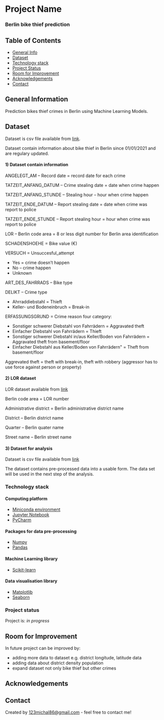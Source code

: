 # Project Name
### Berlin bike thief prediction

## Table of Contents
* [General Info](#general-information)
* [Dataset](#dataset)
* [Technology stack](#technology_stack)
* [Project Status](#project-status)
* [Room for Improvement](#room-for-improvement)
* [Acknowledgements](#acknowledgements)
* [Contact](#contact)
<!-- * [License](#license) -->


## General Information
Prediction bikes thief crimes in Berlin using Machine Learning Models.

## Dataset
Dataset is csv file available from [link](https://daten.berlin.de/datensaetze/fahrraddiebstahl-berlin).

Dataset contain information about bike thief in Berlin since 01/01/2021 and are regulary updated.


#### 1) Dataset contain information


ANGELEGT_AM – Record date = record date for each crime

TATZEIT_ANFANG_DATUM – Crime stealing date = date when crime happen

TATZEIT_ANFANG_STUNDE – Stealing hour – hour when crime happen

TATZEIT_ENDE_DATUM – Report stealing date = date when crime was report to police

TATZEIT_ENDE_STUNDE – Report stealing hour = hour when crime was report to police

LOR – Berlin code area = 8 or less digit number for Berlin area identification

SCHADENSHOEHE  = Bike value (€)

VERSUCH  = Unsuccesful_attempt
- Yes = crime doesn’t happen
- No – crime happen
- Unknown

ART_DES_FAHRRADS – Bike type

DELIKT – Crime type 
- Ahrraddiebstahl = Thieft
- Keller- und Bodeneinbruch = Break-in

ERFASSUNGSGRUND = Crime reason four category:
- Sonstiger schwerer Diebstahl von Fahrrädern = Aggravated theft
- Einfacher Diebstahl von Fahrrädern = Thieft
- Sonstiger schwerer Diebstahl in/aus Keller/Boden von Fahrrädern  =  Aggravated theft from basement/floor
- Einfacher Diebstahl aus Keller/Boden von Fahrrädern" = Theft from basement/floor

Aggrevated theft = theft with break-in, theft with robbery (aggressor has to use force against person or property)


#### 2) LOR dataset


LOR dataset available from [link](https://github.com/MSI17819/Berlin_bike_theft_prediction/blob/main/Berlin_LOR_code.csv)

Berlin code area = LOR number

Administrative district = Berlin administrative district name

District – Berlin district name

Quarter – Berlin quater name

Street name – Berlin street name

#### 3) Dataset for analysis


Dataset is csv file available from [link](https://github.com/MSI17819/Berlin_bike_theft_prediction/blob/main/Berlin_bike_thief_file_for_analysis.csv)

The dataset contains pre-processed data into a usable form.
The data set will be used in the next step of the analysis.

### Technology stack


#### Computing platform


- [Miniconda environment](https://docs.conda.io/en/latest/miniconda.html)
- [Jupyter Notebook](https://jupyter.org/)
- [PyCharm](https://www.jetbrains.com/pycharm/)

#### Packages for data pre-processing


- [Numpy](https://numpy.org/)
- [Pandas](https://numpy.org/)

#### Machine Learning library


- [Scikit-learn](https://scikit-learn.org/stable/)

#### Data visualisation library


- [Matplotlib](https://matplotlib.org/)
- [Seaborn](https://seaborn.pydata.org/)

### Project status

Project is: *in progress*

## Room for Improvement


In future project can be improved by:
- adding more data to dataset e.g. district longitude, latitude data
- adding data about district density population
- expand dataset not only bike thief but other crimes

## Acknowledgements


## Contact


Created by 123michal86@gmail.com - feel free to contact me!
